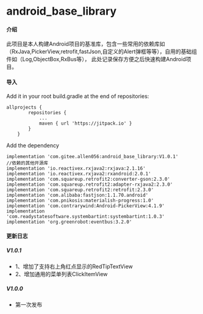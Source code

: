 # android_base_library

#### 介绍
此项目是本人构建Android项目的基准库，包含一些常用的依赖库如（RxJava,PickerView,retrofit,fastJson,自定义的Alert弹框等等），自用的基础组件如（Log,ObjectBox,RxBus等），
此处记录保存方便之后快速构建Android项目。

#### 导入
Add it in your root build.gradle at the end of repositories:

    allprojects {
    		repositories {
    			...
    			maven { url 'https://jitpack.io' }
    		}
    	}
  
 Add the dependency

 	implementation 'com.gitee.allen056:android_base_library:V1.0.1'
	//依赖的其他开源库
    implementation 'io.reactivex.rxjava2:rxjava:2.1.16'
    implementation 'io.reactivex.rxjava2:rxandroid:2.0.1'
    implementation 'com.squareup.retrofit2:converter-gson:2.3.0'
    implementation 'com.squareup.retrofit2:adapter-rxjava2:2.3.0'
    implementation 'com.squareup.retrofit2:retrofit:2.3.0'
    implementation 'com.alibaba:fastjson:1.1.70.android'
    implementation 'com.pnikosis:materialish-progress:1.0'
    implementation 'com.contrarywind:Android-PickerView:4.1.9'
    implementation 'com.readystatesoftware.systembartint:systembartint:1.0.3'
    implementation 'org.greenrobot:eventbus:3.2.0'
#### 更新日志
##### V1.0.1
- 1、增加了支持右上角红点显示的RedTipTextView
- 2、增加通用的菜单列表ClickItemView

##### V1.0.0
- 第一次发布